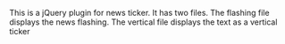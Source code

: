This is a jQuery plugin for news ticker. It has two files. The flashing file displays the news flashing. The vertical file displays the text as a vertical ticker
